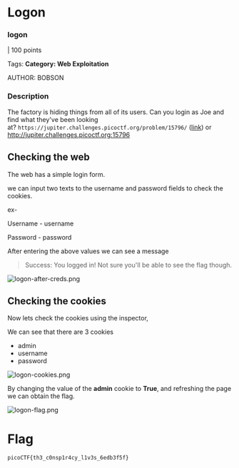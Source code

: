 # Logon

### logon

| 100 points

Tags: **Category: Web Exploitation**

AUTHOR: BOBSON

### Description

The factory is hiding things from all of its users. Can you login as Joe and find what they've been looking at? `https://jupiter.challenges.picoctf.org/problem/15796/` ([link](https://jupiter.challenges.picoctf.org/problem/15796/)) or http://jupiter.challenges.picoctf.org:15796

## Checking the web

The web has a simple login form.

we can input two texts to the username and password fields to check the cookies.

ex-

Username - username

Password - password

After entering the above values we can see a message 

> Success: You logged in! Not sure you'll be able to see the flag though.
> 

![logon-after-creds.png](Logon%2073e462a91ef341549eff215963f4cf97/logon-after-creds.png)

## Checking the cookies

Now lets check the cookies using the inspector,

We can see that there are 3 cookies

- admin
- username
- password

![logon-cookies.png](Logon%2073e462a91ef341549eff215963f4cf97/logon-cookies.png)

By changing the value of the **admin** cookie to **True**, and refreshing the page we can obtain the flag.

![logon-flag.png](Logon%2073e462a91ef341549eff215963f4cf97/logon-flag.png)

# Flag

```bash
picoCTF{th3_c0nsp1r4cy_l1v3s_6edb3f5f}
```
